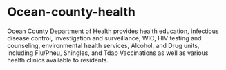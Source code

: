 # Ocean-county-health
Ocean County Department of Health provides health education, infectious disease control, investigation and surveillance, WIC, HIV testing and counseling, environmental health services, Alcohol, and Drug units, including Flu/Pneu, Shingles, and Tdap Vaccinations as well as various health clinics available to residents. 
